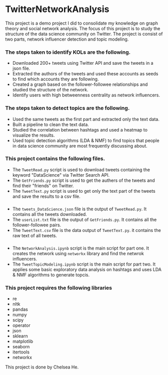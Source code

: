 # TwitterNetworkAnalysis
This project is a demo project I did to consolidate my knowledge on graph theory and social network analysis. The focus of this project is to study the structure of the data science community on Twitter. The project is consist of two parts, network influencer detection and topic modeling.

### The steps taken to identify KOLs are the following.  

- Downloaded 200+ tweets using Twitter API and save the tweets in a json file.
- Extracted the authors of the tweets and used these accounts as seeds to find which accounts they are following.
- Created a graph based on the follower-followee relationships and studied the structure of the network.
- Identify users with high betweenness centrality as network influencers.

### The steps taken to detect topics are the following.

- Used the same tweets as the first part and extracted only the text data.
- Built a pipeline to clean the text data.
- Studied the correlation between hashtags and used a heatmap to visualize the results.
- Used topic detection algorithms (LDA & NMF) to find topics that people in data science community are most frequently discussing about.

### This project contains the following files.

* The `TweetRead.py` script is used to download tweets containing the keyword "DataScience" via Twitter Search API.
* The `GetFriends.py` script is used to get the authers of the tweets and find their "friends" on Twitter.
* The `TweetText.py` script is used to get only the text part of the tweets and save the results to a csv file.
###
* The `tweets_DataScience.json` file is the output of `TweetRead.py`. It contains all the tweets downloaded.
* The `userList.txt` file is the output of `GetFriends.py`. It contains all the follower-followee pairs.
* The `TweetText.csv` file is the data output of `TweetText.py`. it contains the raw text of all tweets.
###
* The `NetworkAnalysis.ipynb` script is the main script for part one. It creates the network using `networkx` library and find the netwrok influencers.
* The `TweetTopicModeling.ipynb` script is the main script for part two. It applies some basic exploratory data analysis on hashtags and uses LDA & NMF algorithms to generate topcis.

### This project requires the following libraries

* re
* nltk
* pandas
* numpy
* scipy
* operator
* json
* sklearn
* matplotlib
* seaborn
* itertools
* networkx

This project is done by Chelsea He.
